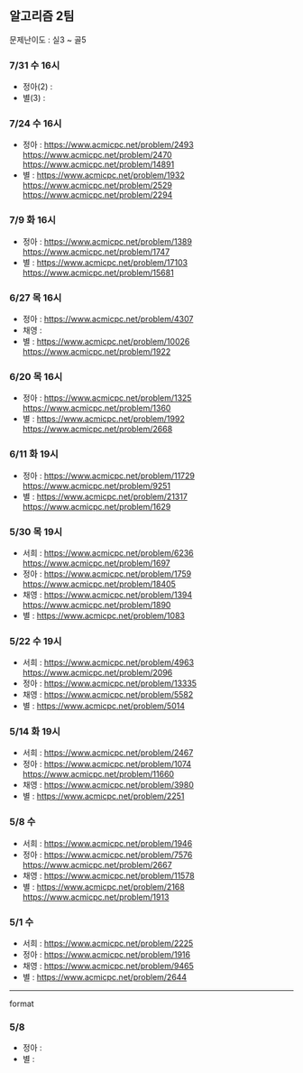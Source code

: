 ## 알고리즘 2팀

문제난이도 : 실3 ~ 골5

### 7/31 수 16시

- 정아(2) : 
- 별(3) : 

### 7/24 수 16시

- 정아 : https://www.acmicpc.net/problem/2493 https://www.acmicpc.net/problem/2470 https://www.acmicpc.net/problem/14891
- 별 : https://www.acmicpc.net/problem/1932  https://www.acmicpc.net/problem/2529 https://www.acmicpc.net/problem/2294

### 7/9 화 16시

- 정아 : https://www.acmicpc.net/problem/1389 https://www.acmicpc.net/problem/1747
- 별 : https://www.acmicpc.net/problem/17103  https://www.acmicpc.net/problem/15681

### 6/27 목 16시

- 정아 : https://www.acmicpc.net/problem/4307
- 채영 : 
- 별 : https://www.acmicpc.net/problem/10026  https://www.acmicpc.net/problem/1922

### 6/20 목 16시

- 정아 : https://www.acmicpc.net/problem/1325 https://www.acmicpc.net/problem/1360
- 별 : https://www.acmicpc.net/problem/1992  https://www.acmicpc.net/problem/2668

### 6/11 화 19시

- 정아 : https://www.acmicpc.net/problem/11729 https://www.acmicpc.net/problem/9251
- 별 : https://www.acmicpc.net/problem/21317  https://www.acmicpc.net/problem/1629

### 5/30 목 19시

- 서희 : https://www.acmicpc.net/problem/6236 https://www.acmicpc.net/problem/1697
- 정아 : https://www.acmicpc.net/problem/1759 https://www.acmicpc.net/problem/18405
- 채영 : https://www.acmicpc.net/problem/1394 https://www.acmicpc.net/problem/1890
- 별 : https://www.acmicpc.net/problem/1083

### 5/22 수 19시

- 서희 : https://www.acmicpc.net/problem/4963 https://www.acmicpc.net/problem/2096
- 정아 : https://www.acmicpc.net/problem/13335
- 채영 : https://www.acmicpc.net/problem/5582
- 별 : https://www.acmicpc.net/problem/5014

### 5/14 화 19시

- 서희 : https://www.acmicpc.net/problem/2467
- 정아 : https://www.acmicpc.net/problem/1074 https://www.acmicpc.net/problem/11660
- 채영 : https://www.acmicpc.net/problem/3980
- 별 : https://www.acmicpc.net/problem/2251

### 5/8 수

- 서희 : https://www.acmicpc.net/problem/1946
- 정아 : https://www.acmicpc.net/problem/7576 https://www.acmicpc.net/problem/2667
- 채영 : https://www.acmicpc.net/problem/11578
- 별 : https://www.acmicpc.net/problem/2168
  https://www.acmicpc.net/problem/1913

### 5/1 수

- 서희 : https://www.acmicpc.net/problem/2225
- 정아 : https://www.acmicpc.net/problem/1916
- 채영 : https://www.acmicpc.net/problem/9465
- 별 : https://www.acmicpc.net/problem/2644

---

format

### 5/8

- 정아 : 
- 별 : 
